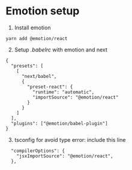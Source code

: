 # Emotion setup

1. Install emotion

```
yarn add @emotion/react
```
2. Setup *.babelrc* with emotion and next
```
{
  "presets": [
    [
      "next/babel",
      {
        "preset-react": {
          "runtime": "automatic",
          "importSource": "@emotion/react"
        }
      }
    ]
  ],
  "plugins": ["@emotion/babel-plugin"]
}
```
3. tsconfig for avoid type error: include this line
```
  "compilerOptions": {
    "jsxImportSource": "@emotion/react",
  },

```
